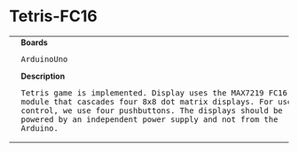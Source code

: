 # Tetris-FC16
<table><tr>
<td>
<br><img src="Tetris-FC16_bb.png" width=320px>
</td>
<td>
<b>Boards</b><p><pre>ArduinoUno</pre></p>
<b>Description</b><p><pre>Tetris game is implemented. Display uses the MAX7219 FC16
module that cascades four 8x8 dot matrix displays. For user
control, we use four pushbuttons. The displays should be 
powered by an independent power supply and not from the
Arduino.
</pre></p>
</td>
</tr></table>

